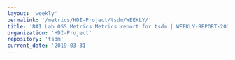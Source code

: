 ```yaml
---
layout: 'weekly'
permalink: '/metrics/HDI-Project/tsdm/WEEKLY/'
title: 'DAI Lab OSS Metrics Metrics report for tsdm | WEEKLY-REPORT-2019-03-31'
organization: 'HDI-Project'
repository: 'tsdm'
current_date: '2019-03-31'
---
```

